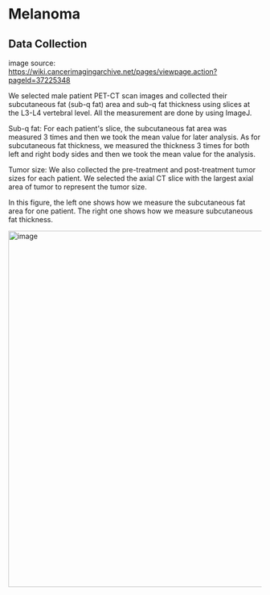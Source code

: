 # Melanoma

## Data Collection
image source: https://wiki.cancerimagingarchive.net/pages/viewpage.action?pageId=37225348 

We selected male patient PET-CT scan images and collected their subcutaneous fat (sub-q fat) area and sub-q fat thickness using slices at the L3-L4 vertebral level. All the measurement are done by using ImageJ.

Sub-q fat: For each patient's slice, the subcutaneous fat area was measured 3 times and then we took the mean value for later analysis. As for subcutaneous fat thickness, we measured the thickness 3 times for both left and right body sides and then we took the mean value for the analysis.

Tumor size: We also collected the pre-treatment and post-treatment tumor sizes for each patient. We selected the axial CT slice with the largest axial area of tumor to represent the tumor size.

In this figure, the left one shows how we measure the subcutaneous fat area for one patient. The right one shows how we measure subcutaneous fat thickness.

<img width="708" alt="image" src="https://github.com/YuanGao00/Melanoma/assets/111895795/ff7dd858-3399-4479-82bd-a8e3a06ea675">

